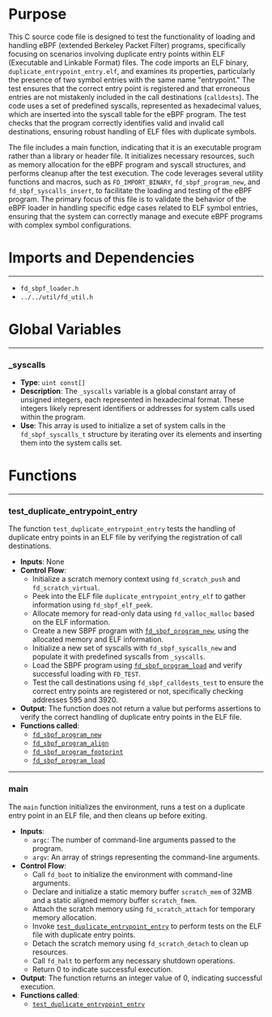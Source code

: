 # Purpose
This C source code file is designed to test the functionality of loading and handling eBPF (extended Berkeley Packet Filter) programs, specifically focusing on scenarios involving duplicate entry points within ELF (Executable and Linkable Format) files. The code imports an ELF binary, `duplicate_entrypoint_entry.elf`, and examines its properties, particularly the presence of two symbol entries with the same name "entrypoint." The test ensures that the correct entry point is registered and that erroneous entries are not mistakenly included in the call destinations (`calldests`). The code uses a set of predefined syscalls, represented as hexadecimal values, which are inserted into the syscall table for the eBPF program. The test checks that the program correctly identifies valid and invalid call destinations, ensuring robust handling of ELF files with duplicate symbols.

The file includes a main function, indicating that it is an executable program rather than a library or header file. It initializes necessary resources, such as memory allocation for the eBPF program and syscall structures, and performs cleanup after the test execution. The code leverages several utility functions and macros, such as `FD_IMPORT_BINARY`, `fd_sbpf_program_new`, and `fd_sbpf_syscalls_insert`, to facilitate the loading and testing of the eBPF program. The primary focus of this file is to validate the behavior of the eBPF loader in handling specific edge cases related to ELF symbol entries, ensuring that the system can correctly manage and execute eBPF programs with complex symbol configurations.
# Imports and Dependencies

---
- `fd_sbpf_loader.h`
- `../../util/fd_util.h`


# Global Variables

---
### \_syscalls
- **Type**: `uint const[]`
- **Description**: The `_syscalls` variable is a global constant array of unsigned integers, each represented in hexadecimal format. These integers likely represent identifiers or addresses for system calls used within the program.
- **Use**: This array is used to initialize a set of system calls in the `fd_sbpf_syscalls_t` structure by iterating over its elements and inserting them into the system calls set.


# Functions

---
### test\_duplicate\_entrypoint\_entry<!-- {{#callable:test_duplicate_entrypoint_entry}} -->
The function `test_duplicate_entrypoint_entry` tests the handling of duplicate entry points in an ELF file by verifying the registration of call destinations.
- **Inputs**: None
- **Control Flow**:
    - Initialize a scratch memory context using `fd_scratch_push` and `fd_scratch_virtual`.
    - Peek into the ELF file `duplicate_entrypoint_entry_elf` to gather information using `fd_sbpf_elf_peek`.
    - Allocate memory for read-only data using `fd_valloc_malloc` based on the ELF information.
    - Create a new SBPF program with [`fd_sbpf_program_new`](fd_sbpf_loader.c.driver.md#fd_sbpf_program_new), using the allocated memory and ELF information.
    - Initialize a new set of syscalls with `fd_sbpf_syscalls_new` and populate it with predefined syscalls from `_syscalls`.
    - Load the SBPF program using [`fd_sbpf_program_load`](fd_sbpf_loader.c.driver.md#fd_sbpf_program_load) and verify successful loading with `FD_TEST`.
    - Test the call destinations using `fd_sbpf_calldests_test` to ensure the correct entry points are registered or not, specifically checking addresses 595 and 3920.
- **Output**: The function does not return a value but performs assertions to verify the correct handling of duplicate entry points in the ELF file.
- **Functions called**:
    - [`fd_sbpf_program_new`](fd_sbpf_loader.c.driver.md#fd_sbpf_program_new)
    - [`fd_sbpf_program_align`](fd_sbpf_loader.c.driver.md#fd_sbpf_program_align)
    - [`fd_sbpf_program_footprint`](fd_sbpf_loader.c.driver.md#fd_sbpf_program_footprint)
    - [`fd_sbpf_program_load`](fd_sbpf_loader.c.driver.md#fd_sbpf_program_load)


---
### main<!-- {{#callable:main}} -->
The `main` function initializes the environment, runs a test on a duplicate entry point in an ELF file, and then cleans up before exiting.
- **Inputs**:
    - `argc`: The number of command-line arguments passed to the program.
    - `argv`: An array of strings representing the command-line arguments.
- **Control Flow**:
    - Call `fd_boot` to initialize the environment with command-line arguments.
    - Declare and initialize a static memory buffer `scratch_mem` of 32MB and a static aligned memory buffer `scratch_fmem`.
    - Attach the scratch memory using `fd_scratch_attach` for temporary memory allocation.
    - Invoke [`test_duplicate_entrypoint_entry`](#test_duplicate_entrypoint_entry) to perform tests on the ELF file with duplicate entry points.
    - Detach the scratch memory using `fd_scratch_detach` to clean up resources.
    - Call `fd_halt` to perform any necessary shutdown operations.
    - Return 0 to indicate successful execution.
- **Output**: The function returns an integer value of 0, indicating successful execution.
- **Functions called**:
    - [`test_duplicate_entrypoint_entry`](#test_duplicate_entrypoint_entry)


